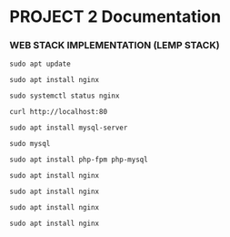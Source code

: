 # PROJECT 2 Documentation

### WEB STACK IMPLEMENTATION (LEMP STACK)

`sudo apt update`

`sudo apt install nginx`

`sudo systemctl status nginx`

`curl http://localhost:80`

`sudo apt install mysql-server`

`sudo mysql`

`sudo apt install php-fpm php-mysql`

`sudo apt install nginx`

`sudo apt install nginx`

`sudo apt install nginx`

`sudo apt install nginx`
